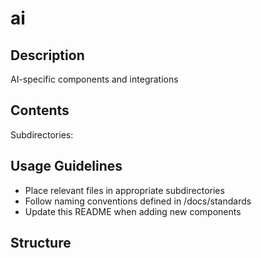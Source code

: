 # ai

## Description
AI-specific components and integrations

## Contents
Subdirectories:

## Usage Guidelines
- Place relevant files in appropriate subdirectories
- Follow naming conventions defined in /docs/standards
- Update this README when adding new components

## Structure
